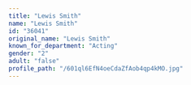 ```yaml
---
title: "Lewis Smith"
name: "Lewis Smith"
id: "36041"
original_name: "Lewis Smith"
known_for_department: "Acting"
gender: "2"
adult: "false"
profile_path: "/601ql6EfN4oeCdaZfAob4qp4kMO.jpg"
---
```

